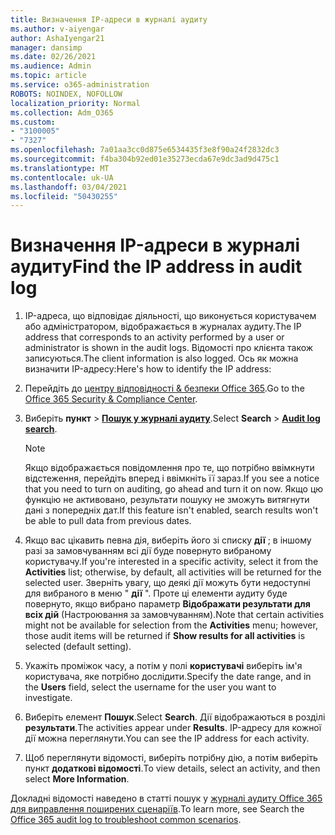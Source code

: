 ```yaml
---
title: Визначення IP-адреси в журналі аудиту
ms.author: v-aiyengar
author: AshaIyengar21
manager: dansimp
ms.date: 02/26/2021
ms.audience: Admin
ms.topic: article
ms.service: o365-administration
ROBOTS: NOINDEX, NOFOLLOW
localization_priority: Normal
ms.collection: Adm_O365
ms.custom:
- "3100005"
- "7327"
ms.openlocfilehash: 7a01aa3cc0d875e6534435f3e8f90a24f2832dc3
ms.sourcegitcommit: f4ba304b92ed01e35273ecda67e9dc3ad9d475c1
ms.translationtype: MT
ms.contentlocale: uk-UA
ms.lasthandoff: 03/04/2021
ms.locfileid: "50430255"
---
```

# <a name="find-the-ip-address-in-audit-log"></a><span data-ttu-id="0d16b-102">Визначення IP-адреси в журналі аудиту</span><span class="sxs-lookup"><span data-stu-id="0d16b-102">Find the IP address in audit log</span></span>

1. <span data-ttu-id="0d16b-103">IP-адреса, що відповідає діяльності, що виконується користувачем або адміністратором, відображається в журналах аудиту.</span><span class="sxs-lookup"><span data-stu-id="0d16b-103">The IP address that corresponds to an activity performed by a user or administrator is shown in the audit logs.</span></span> <span data-ttu-id="0d16b-104">Відомості про клієнта також записуються.</span><span class="sxs-lookup"><span data-stu-id="0d16b-104">The client information is also logged.</span></span> <span data-ttu-id="0d16b-105">Ось як можна визначити IP-адресу:</span><span class="sxs-lookup"><span data-stu-id="0d16b-105">Here's how to identify the IP address:</span></span>

1. <span data-ttu-id="0d16b-106">Перейдіть до [центру відповідності & безпеки Office 365](https://go.microsoft.com/fwlink/p/?linkid=2077143).</span><span class="sxs-lookup"><span data-stu-id="0d16b-106">Go to the [Office 365 Security & Compliance Center](https://go.microsoft.com/fwlink/p/?linkid=2077143).</span></span>
1. <span data-ttu-id="0d16b-107">Виберіть **пункт**  >  **[Пошук у журналі аудиту](https://go.microsoft.com/fwlink/?linkid=2103759)**.</span><span class="sxs-lookup"><span data-stu-id="0d16b-107">Select **Search** > **[Audit log search](https://go.microsoft.com/fwlink/?linkid=2103759)**.</span></span>
    > [!NOTE]
    > <span data-ttu-id="0d16b-108">Якщо відображається повідомлення про те, що потрібно ввімкнути відстеження, перейдіть вперед і ввімкніть її зараз.</span><span class="sxs-lookup"><span data-stu-id="0d16b-108">If you see a notice that you need to turn on auditing, go ahead and turn it on now.</span></span> <span data-ttu-id="0d16b-109">Якщо цю функцію не активовано, результати пошуку не зможуть витягнути дані з попередніх дат.</span><span class="sxs-lookup"><span data-stu-id="0d16b-109">If this feature isn't enabled, search results won't be able to pull data from previous dates.</span></span>
1. <span data-ttu-id="0d16b-110">Якщо вас цікавить певна дія, виберіть його зі списку **дії** ; в іншому разі за замовчуванням всі дії буде повернуто вибраному користувачу.</span><span class="sxs-lookup"><span data-stu-id="0d16b-110">If you're interested in a specific activity, select it from the **Activities** list; otherwise, by default, all activities will be returned for the selected user.</span></span> <span data-ttu-id="0d16b-111">Зверніть увагу, що деякі дії можуть бути недоступні для вибраного в меню " **дії** ". Проте ці елементи аудиту буде повернуто, якщо вибрано параметр **Відображати результати для всіх дій** (Настроювання за замовчуванням).</span><span class="sxs-lookup"><span data-stu-id="0d16b-111">Note that certain activities might not be available for selection from the **Activities** menu; however, those audit items will be returned if **Show results for all activities** is selected (default setting).</span></span>
1. <span data-ttu-id="0d16b-112">Укажіть проміжок часу, а потім у полі **користувачі** виберіть ім'я користувача, яке потрібно дослідити.</span><span class="sxs-lookup"><span data-stu-id="0d16b-112">Specify the date range, and in the **Users** field, select the username for the user you want to investigate.</span></span>
1. <span data-ttu-id="0d16b-113">Виберіть елемент **Пошук**.</span><span class="sxs-lookup"><span data-stu-id="0d16b-113">Select **Search**.</span></span> <span data-ttu-id="0d16b-114">Дії відображаються в розділі **результати**.</span><span class="sxs-lookup"><span data-stu-id="0d16b-114">The activities appear under **Results**.</span></span> <span data-ttu-id="0d16b-115">IP-адресу для кожної дії можна переглянути.</span><span class="sxs-lookup"><span data-stu-id="0d16b-115">You can see the IP address for each activity.</span></span>
1. <span data-ttu-id="0d16b-116">Щоб переглянути відомості, виберіть потрібну дію, а потім виберіть пункт **додаткові відомості**.</span><span class="sxs-lookup"><span data-stu-id="0d16b-116">To view details, select an activity, and then select **More Information**.</span></span>

<span data-ttu-id="0d16b-117">Докладні відомості наведено в статті пошук у [журналі аудиту Office 365 для виправлення поширених сценаріїв](https://go.microsoft.com/fwlink/?linkid=2103944).</span><span class="sxs-lookup"><span data-stu-id="0d16b-117">To learn more, see Search the [Office 365 audit log to troubleshoot common scenarios](https://go.microsoft.com/fwlink/?linkid=2103944).</span></span>